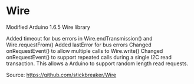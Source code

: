 # Wire
Modified Arduino 1.6.5 Wire library

  Added timeout for bus errors in Wire.endTransmission() and Wire.requestFrom()
  Added lastError for bus errors
  Changed onRequestEvent() to allow multiple calls to Wire.write()
  Changed onRequestEvent() to support repeated calls during a single I2C read transaction.  This allows a Arduino to support random length read requests.

Source: https://github.com/stickbreaker/Wire